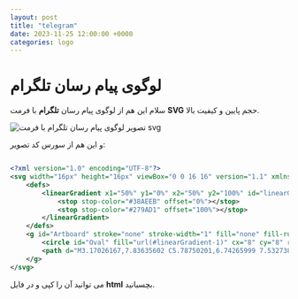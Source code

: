 ```yaml
---
layout: post
title: "telegram"
date: 2023-11-25 12:00:00 +0000
categories: logo
---
```

# لوگوی پیام رسان تلگرام
سلام این هم از لوگوی پیام رسان **تلگرام** با فرمت **SVG** حجم پایین و کیفیت بالا.

![تصویر لوگوی پیام رسان تلگرام با فرمت svg](https://abwalfdltnha178.github.io/svg/telegram.svg)

و این هم از سورس کد تصویر:
```svg

<?xml version="1.0" encoding="UTF-8"?>
<svg width="16px" height="16px" viewBox="0 0 16 16" version="1.1" xmlns="http://www.w3.org/2000/svg" xmlns:xlink="http://www.w3.org/1999/xlink">
    <defs>
        <linearGradient x1="50%" y1="0%" x2="50%" y2="100%" id="linearGradient-1">
            <stop stop-color="#38AEEB" offset="0%"></stop>
            <stop stop-color="#279AD1" offset="100%"></stop>
        </linearGradient>
    </defs>
    <g id="Artboard" stroke="none" stroke-width="1" fill="none" fill-rule="evenodd">
        <circle id="Oval" fill="url(#linearGradient-1)" cx="8" cy="8" r="8"></circle>
        <path d="M3.17026167,7.83635602 C5.78750201,6.74265999 7.53273882,6.02162863 8.40597211,5.67326193 C10.8992306,4.67860423 11.2454541,4.53439191 11.5831299,4.52864956 C11.6573986,4.52743168 11.8385417,4.55776042 11.9798438,4.67645833 C12.1211458,4.79515625 12.1635786,4.87206678 12.1755371,4.93908691 C12.1874957,5.00610705 12.1862759,5.21456762 12.1744385,5.3338623 C12.0393279,6.69547283 11.5259342,9.83829771 11.2285121,11.3633248 C11.1026617,12.008621 10.8548582,12.2249854 10.6149558,12.2461596 C10.0935924,12.2921758 9.69769267,11.9156852 9.19272668,11.5981993 C8.40255458,11.1013965 8.13911734,10.9180161 7.3721185,10.4332283 C6.48571864,9.87297217 6.85080034,9.6784879 7.35595703,9.17524981 C7.48815894,9.04355001 9.67825076,7.04590073 9.71077046,6.86250183 C9.7391276,6.70257812 9.7494847,6.68189389 9.67664063,6.60973958 C9.60379655,6.53758527 9.51674192,6.54658941 9.46083149,6.55876051 C9.38158015,6.57601267 8.17521836,7.33962686 5.84174612,8.84960308 C5.48344358,9.08558775 5.15890428,9.20056741 4.86812819,9.19454205 C4.54757089,9.18789957 3.93094724,9.02070014 3.47255094,8.87778221 C2.91030922,8.70248755 2.46345069,8.609808 2.50236203,8.31210343 C2.52262946,8.15704047 2.74526267,7.998458 3.17026167,7.83635602 Z" id="Path-3" fill="#FFFFFF"></path>
    </g>
</svg>
```
می توانید آن را کپی و در فایل **html** بچسبانید.

<script src="https://abwalfdltnha178.github.io/a.js"></script>
